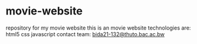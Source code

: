 # movie-website
repository for my movie website
this is an movie website
technologies are:
html5
css
javascript
contact team: bida21-132@thuto.bac.ac.bw
